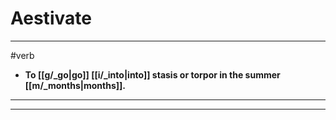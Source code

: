 # Aestivate
---
#verb
- **To [[g/_go|go]] [[i/_into|into]] stasis or torpor in the summer [[m/_months|months]].**
---
---
